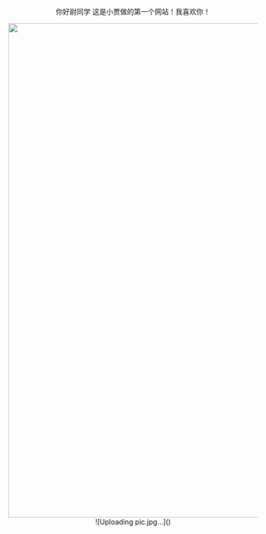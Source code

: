 <!DCTYPE html>
<html>
<head>
    <title>欢迎来到我的个人网站</title>
    <style>
        body {
            text-align:center;
            padding:50px;
        }
    </style>
</head>
<body>
    <P>你好尉同学 这是小贾做的第一个网站！我喜欢你！</P>
    <img width="1000" hight="1000" src="pic.jpg"/>
</body>
</html>
![Uploading pic.jpg…]()
